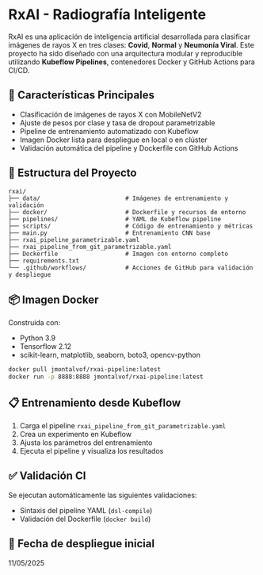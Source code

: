 # RxAI - Radiografía Inteligente

RxAI es una aplicación de inteligencia artificial desarrollada para clasificar imágenes de rayos X en tres clases: **Covid**, **Normal** y **Neumonía Viral**. Este proyecto ha sido diseñado con una arquitectura modular y reproducible utilizando **Kubeflow Pipelines**, contenedores Docker y GitHub Actions para CI/CD.

## 🚀 Características Principales

- Clasificación de imágenes de rayos X con MobileNetV2
- Ajuste de pesos por clase y tasa de dropout parametrizable
- Pipeline de entrenamiento automatizado con Kubeflow
- Imagen Docker lista para despliegue en local o en clúster
- Validación automática del pipeline y Dockerfile con GitHub Actions

## 🧪 Estructura del Proyecto

```
rxai/
├── data/                        # Imágenes de entrenamiento y validación
├── docker/                      # Dockerfile y recursos de entorno
├── pipelines/                   # YAML de Kubeflow pipeline
├── scripts/                     # Código de entrenamiento y métricas
├── main.py                      # Entrenamiento CNN base
├── rxai_pipeline_parametrizable.yaml
├── rxai_pipeline_from_git_parametrizable.yaml
├── Dockerfile                   # Imagen con entorno completo
├── requirements.txt
└── .github/workflows/           # Acciones de GitHub para validación y despliegue
```

## 📦 Imagen Docker

Construida con:

- Python 3.9
- Tensorflow 2.12
- scikit-learn, matplotlib, seaborn, boto3, opencv-python

```bash
docker pull jmontalvof/rxai-pipeline:latest
docker run -p 8888:8888 jmontalvof/rxai-pipeline:latest
```

## 📋 Entrenamiento desde Kubeflow

1. Carga el pipeline `rxai_pipeline_from_git_parametrizable.yaml`
2. Crea un experimento en Kubeflow
3. Ajusta los parámetros del entrenamiento
4. Ejecuta el pipeline y visualiza los resultados

## ✅ Validación CI

Se ejecutan automáticamente las siguientes validaciones:

- Sintaxis del pipeline YAML (`dsl-compile`)
- Validación del Dockerfile (`docker build`)

## 📅 Fecha de despliegue inicial

11/05/2025
